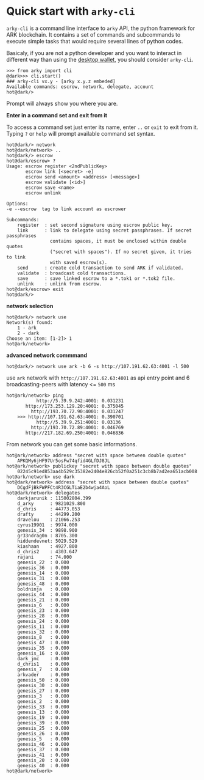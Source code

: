 # Quick start with `arky-cli`

`arky-cli` is a command line interface to `arky` API, the python framework for
ARK blockchain. It contains a set of commands and subcommands to execute simple
tasks that would require several lines of python codes.

Basicaly, if you are not a python developer and you want to interact in 
different way than using the [desktop wallet](https://github.com/ArkEcosystem/ark-desktop/releases),
you should consider `arky-cli`.

```
>>> from arky import cli
@dark>>> cli.start()
### arky-cli vx.y - [arky x.y.z embeded]
Available commands: escrow, network, delegate, account
hot@dark/>
```

Prompt will always show you where you are.

**Enter in a command set and exit from it**

To access a command set just enter its name, enter `..` or `exit` to exit from it. Typing `?` or `help`
will prompt available command set syntax.

```
hot@dark/> network
hot@dark/network> ..
hot@dark/> escrow
hot@dark/escrow> ?
Usage: escrow register <2ndPublicKey>
       escrow link [<secret> -e]
       escrow send <amount> <address> [<message>]
       escrow validate [<id>]
       escrow save <name>
       escrow unlink

Options:
-e --escrow  tag to link account as escrower

Subcommands:
    register  : set second signature using escrow public key.
    link      : link to delegate using secret passphrases. If secret passphrases
                contains spaces, it must be enclosed within double quotes
                ("secret with spaces"). If no secret given, it tries to link
                with saved escrow(s).
    send      : create cold transaction to send ARK if validated.
    validate  : broadcast cold transactions.
    save      : save linked escrow to a *.tok1 or *.tok2 file.
    unlink    : unlink from escrow.
hot@dark/escrow> exit
hot@dark/>
```

**network selection**

```
hot@dark/> network use
Network(s) found:
    1 - ark
    2 - dark
Choose an item: [1-2]> 1
hot@ark/network>
```

**advanced network commmand**

```
hot@dark/> network use ark -b 6 -s http://107.191.62.63:4001 -l 500
```

use `ark` network with `http://107.191.62.63:4001` as api entry point and 6 broadcasting-peers with latency <= `500` ms

```
hot@ark/network> ping
           http://5.39.9.242:4001: 0.031231
       http://173.253.129.20:4001: 0.375045
         http://193.70.72.90:4001: 0.031247
    >>> http://107.191.62.63:4001: 0.390701
           http://5.39.9.251:4001: 0.03136
         http://193.70.72.89:4001: 0.046769
       http://217.182.69.250:4001: 0.046836
```

From network you can get some basic informations.

```
hot@ark/network> address "secret with space between double quotes"
    APKQMy6jHF97Ur5osFw74qfid4GLfDJ8JL
hot@ark/network> publickey "secret with space between double quotes"
    02245c91ed853aa4b529c35382e2404e826cb52f0a251c3cb8b7ad2ea651acb008
hot@ark/network> use dark
hot@dark/network> address "secret with space between double quotes"
    DCgdFjBkFWPFCt4R3CGLTiaE2b4wja4AoL
hot@dark/network> delegates
    darkjarunik : 115002804.399
    d_arky      : 9821029.800
    d_chris     : 44773.053
    drafty      : 44299.200
    dravelou    : 21066.253
    cyrus19901  : 9974.000
    genesis_34  : 9898.900
    gr33ndrag0n : 8705.300
    hiddendevnet: 5029.529
    kiashaan    : 4927.800
    d_chris2    : 4303.647
    rajani      : 74.000
    genesis_22  : 0.000
    genesis_36  : 0.000
    genesis_14  : 0.000
    genesis_31  : 0.000
    genesis_48  : 0.000
    boldninja   : 0.000
    genesis_44  : 0.000
    genesis_21  : 0.000
    genesis_6   : 0.000
    genesis_23  : 0.000
    genesis_28  : 0.000
    genesis_24  : 0.000
    genesis_11  : 0.000
    genesis_32  : 0.000
    genesis_8   : 0.000
    genesis_47  : 0.000
    genesis_35  : 0.000
    genesis_16  : 0.000
    dark_jmc    : 0.000
    d_chris1    : 0.000
    genesis_7   : 0.000
    arkvader    : 0.000
    genesis_50  : 0.000
    genesis_30  : 0.000
    genesis_27  : 0.000
    genesis_3   : 0.000
    genesis_2   : 0.000
    genesis_33  : 0.000
    genesis_13  : 0.000
    genesis_19  : 0.000
    genesis_39  : 0.000
    genesis_25  : 0.000
    genesis_26  : 0.000
    genesis_5   : 0.000
    genesis_46  : 0.000
    genesis_37  : 0.000
    genesis_41  : 0.000
    genesis_20  : 0.000
    genesis_40  : 0.000
hot@dark/network>
```
